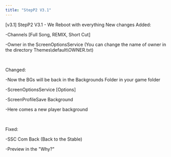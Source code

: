 ```yaml
---
title: "StepP2 V3.1"
---
```


[v3.1]
StepP2 V3.1 - We Reboot with everything
New changes
Added​:

-Channels [Full Song, REMIX, Short Cut]

-Owner in the ScreenOptionsService (You can change the name of owner in the directory Themes\default\OWNER.txt)

​

Changed​:

-Now the BGs will be back in the Backgrounds Folder in your game folder

-ScreenOptionsService [Options]

-ScreenProfileSave Background

-Here comes a new player background

​

Fixed:

-SSC Com Back (Back to the Stable)

-Preview in the "Why?"